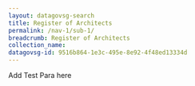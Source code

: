 ```yaml
---
layout: datagovsg-search
title: Register of Architects
permalink: /nav-1/sub-1/
breadcrumb: Register of Architects
collection_name: 
datagovsg-id: 9516b864-1e3c-495e-8e92-4f48ed13334d
---
```


Add Test Para here
